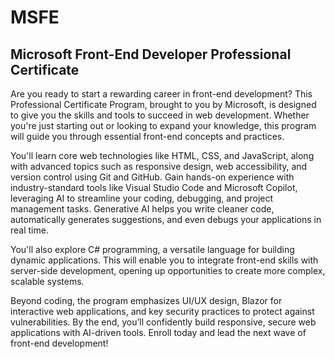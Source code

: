 # MSFE
## Microsoft Front-End Developer Professional Certificate

Are you ready to start a rewarding career in front-end development? This Professional Certificate Program, brought to you by Microsoft, is designed to give you the skills and tools to succeed in web development. Whether you're just starting out or looking to expand your knowledge, this program will guide you through essential front-end concepts and practices.

You'll learn core web technologies like HTML, CSS, and JavaScript, along with advanced topics such as responsive design, web accessibility, and version control using Git and GitHub. Gain hands-on experience with industry-standard tools like Visual Studio Code and Microsoft Copilot, leveraging AI to streamline your coding, debugging, and project management tasks. Generative AI helps you write cleaner code, automatically generates suggestions, and even debugs your applications in real time.

You'll also explore C# programming, a versatile language for building dynamic applications. This will enable you to integrate front-end skills with server-side development, opening up opportunities to create more complex, scalable systems.

Beyond coding, the program emphasizes UI/UX design, Blazor for interactive web applications, and key security practices to protect against vulnerabilities. By the end, you’ll confidently build responsive, secure web applications with AI-driven tools. Enroll today and lead the next wave of front-end development!
